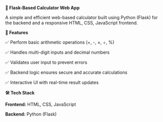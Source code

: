 **🧮 Flask-Based Calculator Web App**

A simple and efficient web-based calculator built using Python (Flask) for the backend and a responsive HTML, CSS, JavaScript frontend.

**🚀 Features**

✅ Perform basic arithmetic operations (+, -, ×, ÷, %)

✅ Handles multi-digit inputs and decimal numbers

✅ Validates user input to prevent errors

✅ Backend logic ensures secure and accurate calculations

✅ Interactive UI with real-time result updates

**🛠️ Tech Stack**

**Frontend:** HTML, CSS, JavaScript

**Backend:** Python (Flask)
